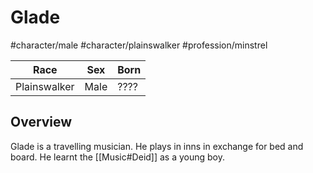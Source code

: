 # Glade
#character/male #character/plainswalker #profession/minstrel

Race | Sex | Born
-----|-----|-----
Plainswalker | Male | ????

## Overview
Glade is a travelling musician. He plays in inns in exchange for bed and board. He learnt the [[Music#Deid]] as a young boy.